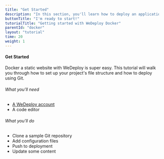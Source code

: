 ```yaml
---
title: "Get Started"
description: "In this section, you'll learn how to deploy an application using WeDeploy Docker."
buttonTitle: "I'm ready to start!"
tutorialTitle: "Getting started with WeDeploy Docker"
parentId: "docker"
layout: "tutorial"
time: 20
weight: 1
---
```


#### Get Started

Docker a static website with WeDeploy is super easy. This tutorial will walk you through how to set up your project's file structure and how to deploy using Git.

###### What you'll need

<ul class="checklist">
	<li><a href="https://console.wedeploy.com/signup" target="_blank">A WeDeploy account</a></li>
	<li>A code editor</li>
</ul>

###### What you'll do

<ul class="checklist">
	<li>Clone a sample Git repository</li>
	<li>Add configuration files</li>
	<li>Push to deployment</li>
	<li>Update some content</li>
</ul>


